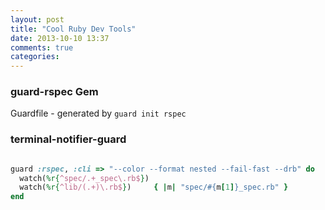 ```yaml
---
layout: post
title: "Cool Ruby Dev Tools"
date: 2013-10-10 13:37
comments: true
categories: 
---
```



### guard-rspec Gem

Guardfile - generated by `guard init rspec`


### terminal-notifier-guard

``` ruby

guard :rspec, :cli => "--color --format nested --fail-fast --drb" do
  watch(%r{^spec/.+_spec\.rb$})
  watch(%r{^lib/(.+)\.rb$})     { |m| "spec/#{m[1]}_spec.rb" }
end


```